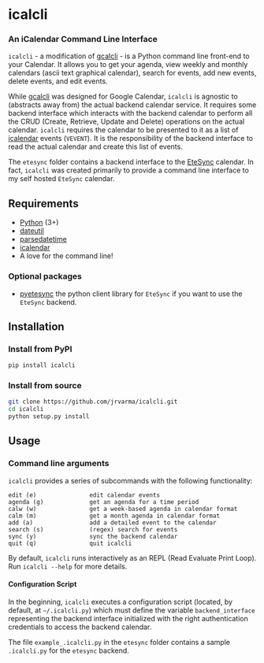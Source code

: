 # icalcli

### An iCalendar Command Line Interface

`icalcli` - a modification of [gcalcli](https://github.com/insanum/gcalcli) - is a Python command line front-end to your Calendar. It allows you to get your agenda, view weekly and monthly calendars (ascii text graphical calendar), search for events, add new events, delete events, and edit events. 

While [gcalcli](https://github.com/insanum/gcalcli) was designed for Google Calendar, `icalcli` is agnostic to (abstracts away from) the actual backend calendar service. It requires some backend interface which interacts with the backend calendar to perform all the CRUD (Create, Retrieve, Update and Delete) operations on the actual calendar. `icalcli` requires the calendar to be presented to it as a list of [icalendar](https://github.com/collective/icalendar) events (`VEVENT`). It is the responsibility of the backend interface to read the actual calendar and create this list of events.

The `etesync` folder contains a backend interface to the [EteSync](https://www.etesync.com/) calendar. In fact, `icalcli` was created primarily to provide a command line interface to my self hosted `EteSync` calendar.

## Requirements

* [Python](http://www.python.org) (3+)
* [dateutil](http://www.labix.org/python-dateutil)
* [parsedatetime](https://github.com/bear/parsedatetime)
* [icalendar](https://github.com/collective/icalendar)
* A love for the command line!

### Optional packages

* [pyetesync](https://github.com/etesync/pyetesync) the python client library for `EteSync` if you want to use the `EteSync` backend.

## Installation

### Install from PyPI

```sh
pip install icalcli
```

### Install from source

```sh
git clone https://github.com/jrvarma/icalcli.git
cd icalcli
python setup.py install
```
## Usage

### Command line arguments

`icalcli` provides a series of subcommands with the following functionality:

    edit (e)               edit calendar events
    agenda (g)             get an agenda for a time period
    calw (w)               get a week-based agenda in calendar format
    calm (m)               get a month agenda in calendar format
    add (a)                add a detailed event to the calendar
    search (s)             (regex) search for events 
    sync (y)               sync the backend calendar
    quit (q)               quit icalcli

By default, `icalcli` runs interactively as an REPL (Read Evaluate Print Loop). Run `icalcli --help` for more details.

#### Configuration Script

In the beginning, `icalcli` executes a configuration script (located, by default, at `~/.icalcli.py`) which must define the variable `backend_interface` representing the backend interface initialized with the right authentication credentials to access the backend calendar. 

The file `example_.icalcli.py` in the `etesync` folder contains a sample `.icalcli.py` for the `etesync` backend.
